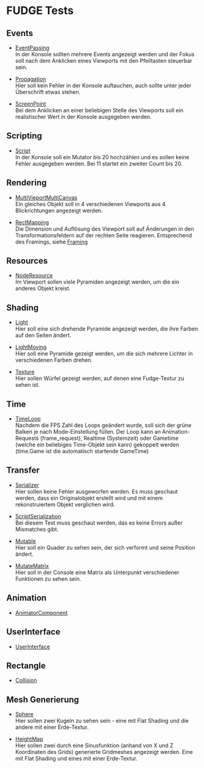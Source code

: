 # FUDGE Tests
## Events
- [EventPassing](Events/EventPassing/index.html)   
In der Konsole sollten mehrere Events angezeigt werden und der Fokus soll nach dem Anklicken eines Viewports mit den Pfeiltasten steuerbar sein.

- [Propagation](Events/Propagation/index.html)   
Hier soll kein Fehler in der Konsole auftauchen, auch sollte unter jeder Überschrift etwas stehen.

- [ScreenPoint](Events/ScreenPoint/index.html)  
Bei dem Anklicken an einer beliebigen Stelle des Viewports soll ein realistischer Wert in der Konsole ausgegeben werden.

## Scripting
- [Script](Scripting/index.html)  
In der Konsole soll ein Mutator bis 20 hochzählen und es sollen keine Fehler ausgegeben werden. Bei 11 startet ein zweiter Count bis 20.
## Rendering
- [MultiVieportMultiCanvas](WebGL/MultiViewportMultiCanvas/index.html)  
  Ein gleiches Objekt soll in 4 verschiedenen Viewports aus 4 Blickrichtungen angezeigt werden.

- [RectMapping](WebGL/TestRectMapping/index.html)  
Die Dimension und Auflösung des Viewport soll auf Änderungen in den Transformationsfeldern auf der rechten Seite reagieren. Entsprechend des Framings, siehe [Framing](../Documentation/Design/Framing.svg)
## Resources
- [NodeResource](Resources/NodeResource/index.html)   
Im Viewport sollen viele Pyramiden angezeigt werden, um die ein anderes Objekt kreist.
## Shading
- [Light](Shading/Light/Light.html)  
Hier soll eine sich drehende Pyramide angezeigt werden, die ihre Farben auf den Seiten ändert.
- [LightMoving](Shading/LightMoving/LightMoving.html)     
Hier soll eine Pyramide gezeigt werden, um die sich mehrere Lichter in verschiedenen Farben drehen.

- [Texture](Shading/Textures/TextureTest.html)   
Hier sollen Würfel gezeigt werden, auf denen eine Fudge-Textur zu sehen ist.
## Time
- [TimeLoop](Time/index.html)   
Nachdem die FPS Zahl des Loops geändert wurde, soll sich der grüne Balken je nach Mode-Einstellung füllen. Der Loop kann an Animation-Requests (frame_request), Realtime (Systemzeit) oder Gametime (welche ein beliebiges Time-Objekt sein kann) gekoppelt werden (time.Game ist die automatisch startende GameTime)
## Transfer
- [Serializer](Transfer/Serializer/index.html)  
Hier sollen keine Fehler ausgeworfen werden. Es muss geschaut werden, dass ein Originalobjekt erstellt wird und mit einem rekonstruiertem Objekt verglichen wird.

- [ScriptSerialization](Transfer/ScriptSerialization/index.html)  
Bei diesem Test muss geschaut werden, das es keine Errors außer Mismatches gibt.

- [Mutable](Transfer/Mutable/index.html)  
Hier soll ein Quader zu sehen sein, der sich verformt und seine Position ändert.

- [MutateMatrix](Transfer/MutateMatrix/index.html)  
Hier soll in der Console eine Matrix als Unterpunkt verschiedener Funktionen zu sehen sein.  

## Animation
- [AnimatorComponent](Animation/AnimatorComponent/index.html)  
## UserInterface
- [UserInterface](UserInterface/scr/app.html)
## Rectangle
- [Collision](Rectangles/Collision)

## Mesh Generierung
- [Sphere](Mesh/Sphere/index.html)  
Hier sollen zwei Kugeln zu sehen sein - eine mit Flat Shading und die andere mit einer Erde-Textur.

- [HeightMap](Mesh/HeightMap/index.html)  
Hier sollen zwei durch eine Sinusfunktion (anhand von X und Z Koordinaten des Grids) generierte Gridmeshes angezeigt werden. Eine mit Flat Shading und eines mit einer Erde-Textur.
